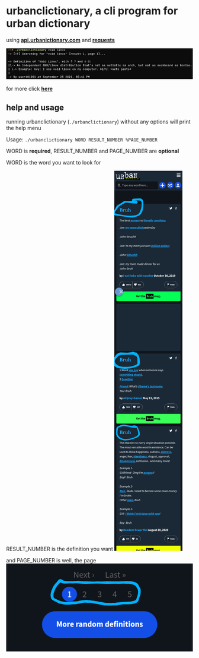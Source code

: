 # urbanclictionary, a cli program for urban dictionary

using [**api.urbanictionary.com**](https://api.urbandictionary.com/v0/) and [**requests**](https://github.com/psf/requests)

![urbanclictionary screenshot](urbanclictionary1.png)

for more click [**here**](screenshots.md)

## help and usage

running urbanclictionary (`./urbanclictionary`) without any options will print the help menu

Usage: `./urbanclictionary WORD RESULT_NUMBER %PAGE_NUMBER`

WORD is **required**, RESULT_NUMBER and PAGE_NUMBER are **optional**

WORD is the word you want to look for

RESULT_NUMBER is the definition you want
![example of a result/definition](result.png)

and PAGE_NUMBER is well, the page
![navigation page example](page.png)